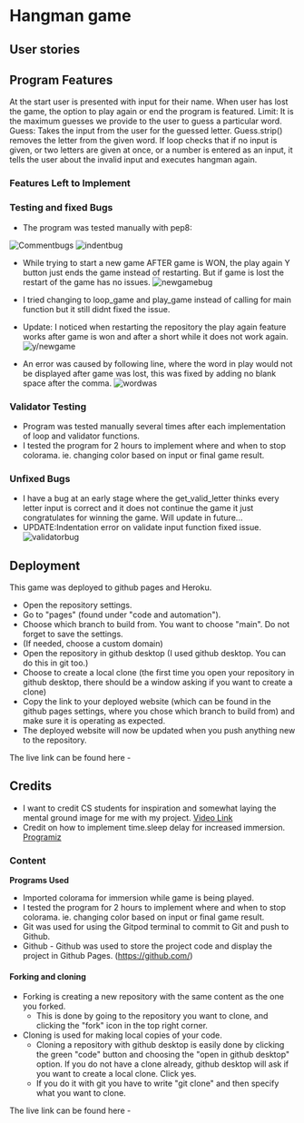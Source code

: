 

# Hangman game



## User stories

## Program Features 

At the start user is presented with input for their name.
When user has lost the game, the option to play again or end the program is featured.
Limit: It is the maximum guesses we provide to the user to guess a particular word.
Guess: Takes the input from the user for the guessed letter. Guess.strip() removes the letter from the given word.
If loop checks that if no input is given, or two letters are given at once, or a number is entered as an input, it tells the user about the invalid input and executes hangman again.

### Features Left to Implement


### Testing and fixed Bugs
- The program was tested manually with pep8:
 
![Commentbugs](https://i.imgur.com/QJzs45l.png)
![indentbug](https://i.imgur.com/72uHhKL.png)
- While trying to start a new game AFTER game is WON, the play again Y button just ends the game instead of restarting. But if game is lost the restart of the game has no issues.
![newgamebug](https://i.imgur.com/nBZ7U90.png)
- I tried changing to loop_game and play_game instead of calling for main function but it still didnt fixed the issue. 
- Update: I noticed when restarting the repository the play again feature works after game is won and after a short while it does not work again.
![y/newgame](https://i.imgur.com/gclN4UM.png)

- An error was caused by following line, where the word in play would not be displayed after game was lost, this was fixed by adding no blank space after the comma.
![wordwas](https://i.imgur.com/b3Z3MsT.png)




### Validator Testing 
- Program was tested manually several times after each implementation of loop and validator functions.
- I tested the program for 2 hours to implement where and when to stop colorama. ie. changing color based on input or final game result.


### Unfixed Bugs

- I have a bug at an early stage where the get_valid_letter thinks every letter input is correct and it does not continue the game it just congratulates for winning the game. Will update in future...
- UPDATE:Indentation error on validate input function fixed issue.
![validatorbug](https://i.imgur.com/7bYv6rq.png)

## Deployment

This game was deployed to github pages and Heroku.

- Open the repository settings.
- Go to "pages" (found under "code and automation").
- Choose which branch to build from. You want to choose "main". Do not forget to save the settings.
- (If needed, choose a custom domain)
- Open the repository in github desktop (I used github desktop. You can do this in git too.)
- Choose to create a local clone (the first time you open your repository in github desktop, there should be a window asking if you want to create a clone)
- Copy the link to your deployed website (which can be found in the github pages settings, where you chose which branch to build from) and make sure it is operating as expected.
- The deployed website will now be updated when you push anything new to the repository.

The live link can be found here -  


## Credits 
- I want to credit CS students for inspiration and somewhat laying the mental ground image for me with my project.
[Video Link](https://www.youtube.com/watch?v=ynwB-QfOPRw&t=614s&ab_channel=CSStudents)
- Credit on how to implement time.sleep delay for increased immersion.
[Programiz](https://www.programiz.com/python-programming/time/sleep)


### Content 

__Programs Used__
  - Imported colorama for immersion while game is being played.
  - I tested the program for 2 hours to implement where and when to stop colorama. ie. changing color based on input or final game result.
  - Git was used for using the Gitpod terminal to commit to Git and push to Github.
  - Github - Github was used to store the project code and display the project in Github Pages. (https://github.com/)
 



#### Forking and cloning
- Forking is creating a new repository with the same content as the one you forked. 
    - This is done by going to the repository you want to clone, and clicking the "fork" icon in the top right corner.
- Cloning is used for making local copies of your code.
    - Cloning a repository with github desktop is easily done by clicking the green "code" button and choosing the "open in github desktop" option. If you do not have a clone already, github desktop will ask if you want to create a local clone. Click yes.
    - If you do it with git you have to write "git clone" and then specify what you want to clone.

The live link can be found here - 



 

